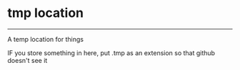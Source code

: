 # tmp location
-------------
A temp location for things

IF you store something in here, put .tmp as an extension so that github doesn't see it
